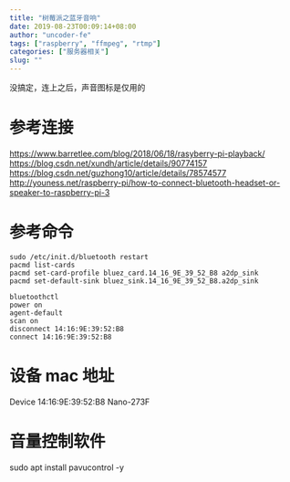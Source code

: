 ```yaml
---
title: "树莓派之蓝牙音响"
date: 2019-08-23T00:09:14+08:00
author: "uncoder-fe"
tags: ["raspberry", "ffmpeg", "rtmp"]
categories: ["服务器相关"]
slug: ""
---
```


没搞定，连上之后，声音图标是仅用的

<!--more-->

# 参考连接

https://www.barretlee.com/blog/2018/06/18/rasyberry-pi-playback/
https://blog.csdn.net/xundh/article/details/90774157
https://blog.csdn.net/guzhong10/article/details/78574577
http://youness.net/raspberry-pi/how-to-connect-bluetooth-headset-or-speaker-to-raspberry-pi-3

# 参考命令

```
sudo /etc/init.d/bluetooth restart
pacmd list-cards
pacmd set-card-profile bluez_card.14_16_9E_39_52_B8 a2dp_sink
pacmd set-default-sink bluez_sink.14_16_9E_39_52_B8.a2dp_sink
```

```
bluetoothctl
power on
agent-default
scan on
disconnect 14:16:9E:39:52:B8
connect 14:16:9E:39:52:B8
```

# 设备 mac 地址

Device 14:16:9E:39:52:B8 Nano-273F

# 音量控制软件

sudo apt install pavucontrol -y
